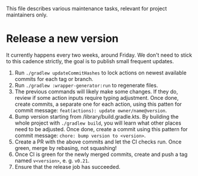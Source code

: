 This file describes various maintenance tasks, relevant for project maintainers only.

# Release a new version

It currently happens every two weeks, around Friday. We don't need to stick to this cadence strictly, the goal is to publish small frequent updates.

1. Run `./gradlew updateCommitHashes` to lock actions on newest available commits for each tag or branch.
1. Run `./gradlew :wrapper-generator:run` to regenerate files.
1. The previous commands will likely make some changes. If they do, review if some action inputs require typing adjustment. Once done, create commits, a separate one for each action, using this patten for commit message: `feat(actions): update owner/name@version`.
1. Bump version starting from /library/build.gradle.kts. By building the whole project with `./gradlew build`, you will learn what other places need to be adjusted. Once done, create a commit using this pattern for commit message: `chore: bump version to <version>`.
1. Create a PR with the above commits and let the CI checks run. Once green, merge by rebasing, not squashing!
1. Once CI is green for the newly merged commits, create and push a tag named `v<version>`, e. g. `v0.21`.
1. Ensure that the release job has succeeded.
